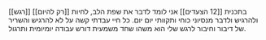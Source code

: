 [[רגש]]
בתכנית [[12 הצעדים]] אני לומד לדבר את שפת הלב, לחיות [[רק להיום]] ולהרגיש ולדבר מנסיוני כוחי ותקוותי יום יום. כל חיי עבדתי קשה על לא להרגיש והשריר של דיבור וחיבור לרגש שלי הוא משהו שחד משמעית דורש עבודה יומיומית ותרגול.

